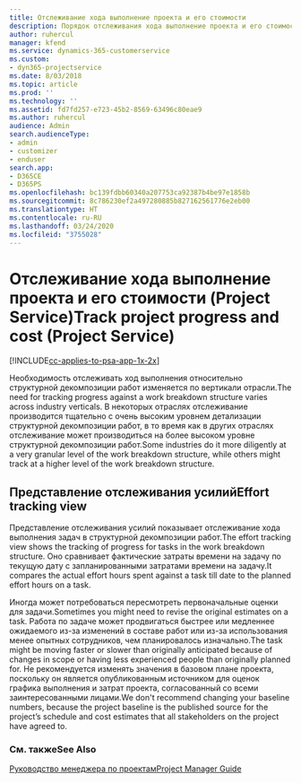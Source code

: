 ```yaml
---
title: Отслеживание хода выполнение проекта и его стоимости
description: Порядок отслеживания хода выполнение проекта и его стоимости в Project Service
author: ruhercul
manager: kfend
ms.service: dynamics-365-customerservice
ms.custom:
- dyn365-projectservice
ms.date: 8/03/2018
ms.topic: article
ms.prod: ''
ms.technology: ''
ms.assetid: fd7fd257-e723-45b2-8569-63496c80eae9
ms.author: ruhercul
audience: Admin
search.audienceType:
- admin
- customizer
- enduser
search.app:
- D365CE
- D365PS
ms.openlocfilehash: bc139fdbb60340a207753ca92387b4be97e1858b
ms.sourcegitcommit: 8c786230ef2a497280885b827162561776e2eb00
ms.translationtype: HT
ms.contentlocale: ru-RU
ms.lasthandoff: 03/24/2020
ms.locfileid: "3755028"
---
```

# <a name="track-project-progress-and-cost-project-service"></a><span data-ttu-id="0d753-103">Отслеживание хода выполнение проекта и его стоимости (Project Service)</span><span class="sxs-lookup"><span data-stu-id="0d753-103">Track project progress and cost (Project Service)</span></span>

[!INCLUDE[cc-applies-to-psa-app-1x-2x](../includes/cc-applies-to-psa-app-1x-2x.md)]

<span data-ttu-id="0d753-104">Необходимость отслеживать ход выполнения относительно структурной декомпозиции работ изменяется по вертикали отрасли.</span><span class="sxs-lookup"><span data-stu-id="0d753-104">The need for tracking progress against a work breakdown structure varies across industry verticals.</span></span> <span data-ttu-id="0d753-105">В некоторых отраслях отслеживание производится тщательно с очень высоким уровнем детализации структурной декомпозиции работ, в то время как в других отраслях отслеживание может производиться на более высоком уровне структурной декомпозиции работ.</span><span class="sxs-lookup"><span data-stu-id="0d753-105">Some industries do it more diligently at a very granular level of the work breakdown structure, while others might track at a higher level of the work breakdown structure.</span></span>  
  
## <a name="effort-tracking-view"></a><span data-ttu-id="0d753-106">Представление отслеживания усилий</span><span class="sxs-lookup"><span data-stu-id="0d753-106">Effort tracking view</span></span>  
<span data-ttu-id="0d753-107">Представление отслеживания усилий показывает отслеживание хода выполнения задач в структурной декомпозиции работ.</span><span class="sxs-lookup"><span data-stu-id="0d753-107">The effort tracking view shows the tracking of progress for tasks in the work breakdown structure.</span></span> <span data-ttu-id="0d753-108">Оно сравнивает фактические затраты времени на задачу по текущую дату с запланированными затратами времени на задачу.</span><span class="sxs-lookup"><span data-stu-id="0d753-108">It compares the actual effort hours spent against a task till date to the planned effort hours on a task.</span></span>  
  
<span data-ttu-id="0d753-109">Иногда может потребоваться пересмотреть первоначальные оценки для задачи.</span><span class="sxs-lookup"><span data-stu-id="0d753-109">Sometimes you might need to revise the original estimates on a task.</span></span> <span data-ttu-id="0d753-110">Работа по задаче может продвигаться быстрее или медленнее ожидаемого из-за изменений в составе работ или из-за использования менее опытных сотрудников, чем планировалось изначально.</span><span class="sxs-lookup"><span data-stu-id="0d753-110">The task might be moving faster or slower than originally anticipated because of changes in scope or having less experienced people than originally planned for.</span></span> <span data-ttu-id="0d753-111">Не рекомендуется изменять значения в базовом плане проекта, поскольку он является опубликованным источником для оценок графика выполнения и затрат проекта, согласованный со всеми заинтересованными лицами.</span><span class="sxs-lookup"><span data-stu-id="0d753-111">We don't recommend changing your baseline numbers, because the project baseline is the published source for the project’s schedule and cost estimates that all stakeholders on the project have agreed to.</span></span>  
  
### <a name="see-also"></a><span data-ttu-id="0d753-112">См. также</span><span class="sxs-lookup"><span data-stu-id="0d753-112">See Also</span></span>  
 [<span data-ttu-id="0d753-113">Руководство менеджера по проектам</span><span class="sxs-lookup"><span data-stu-id="0d753-113">Project Manager Guide</span></span>](../project-service/project-manager-guide.md)
